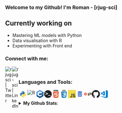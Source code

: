 ### Welcome to my Github! I'm Roman - [rjug-sci] 

## Currently working on
- Mastering ML models with Python
- Data visualisation with R
- Experimenting with Front end

### Connect with me:
[<img align="left" alt="rjugsci | Twitter" width="22px" src="https://cdn.jsdelivr.net/npm/simple-icons@v3/icons/twitter.svg" />][twitter]
[<img align="left" alt="rjug-sci | LinkedIn" width="22px" src="https://cdn.jsdelivr.net/npm/simple-icons@v3/icons/linkedin.svg" />][linkedin]

<br />

### Languages and Tools:
<img align="left" alt="Python" width="28px" src="https://raw.githubusercontent.com/github/explore/80688e429a7d4ef2fca1e82350fe8e3517d3494d/topics/python/python.png">
<img align="left" alt="R" width="28px" src="https://www.r-project.org/logo/Rlogo.png">
<img align="left" alt="C" width="26px" src="https://raw.githubusercontent.com/github/explore/80688e429a7d4ef2fca1e82350fe8e3517d3494d/topics/cpp/cpp.png">
<img align="left" alt="Terminal" width="26px" src="https://raw.githubusercontent.com/github/explore/80688e429a7d4ef2fca1e82350fe8e3517d3494d/topics/terminal/terminal.png" />
<img align="left" alt="HTML5" width="26px" src="https://raw.githubusercontent.com/github/explore/80688e429a7d4ef2fca1e82350fe8e3517d3494d/topics/html/html.png" />
<img align="left" alt="CSS3" width="26px" src="https://raw.githubusercontent.com/github/explore/80688e429a7d4ef2fca1e82350fe8e3517d3494d/topics/css/css.png" />
<img align="left" alt="JavaScript" width="26px" src="https://raw.githubusercontent.com/github/explore/80688e429a7d4ef2fca1e82350fe8e3517d3494d/topics/javascript/javascript.png" />
<img align="left" alt="SQL" width="26px" src="https://raw.githubusercontent.com/github/explore/80688e429a7d4ef2fca1e82350fe8e3517d3494d/topics/sql/sql.png" />
<img align="left" alt="Git" width="26px" src="https://raw.githubusercontent.com/github/explore/80688e429a7d4ef2fca1e82350fe8e3517d3494d/topics/git/git.png" />
<img align="left" alt="GitHub" width="26px" src="https://raw.githubusercontent.com/github/explore/78df643247d429f6cc873026c0622819ad797942/topics/github/github.png" />
<img align="left" alt="Visual Studio Code" width="26px" src="https://raw.githubusercontent.com/github/explore/80688e429a7d4ef2fca1e82350fe8e3517d3494d/topics/visual-studio-code/visual-studio-code.png" />


<br />
<br />

<details>
 <summary><b>My Github Stats</b>: </summary>

<br>


  <img src = "https://github-readme-stats.vercel.app/api?username=rjug-sci&show_icons=true&theme=tokyonight&line_height=27">
  <img src = "https://github-readme-stats.vercel.app/api/top-langs/?username=rjug-sci&theme=tokyonight">
[![Top Langs](https://github-readme-stats.vercel.app/api/top-langs/?username=rjug-sci)](https://github.com/rjug-sci)
</details>

[twitter]: https://twitter.com/roman_jugov/
[linkedin]: https://linkedin.com/in/romanjugov/
